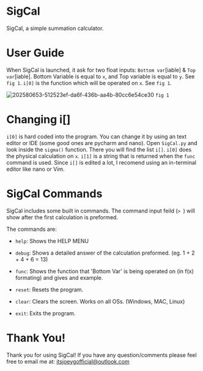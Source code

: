 # SigCal
SigCal, a simple summation calculator.
# User Guide
When SigCal is launched, it ask for two float inputs: `Bottom var`[iable] & `Top var`[iable].
Bottom Variable is equal to `x`, and Top variable is equal to `y`. See `fig 1`.
`i[0]` is the function which will be operated on `x`. See `fig 1`.

![202580653-512523ef-da6f-436b-aa4b-80cc6e54ce30](https://user-images.githubusercontent.com/60891047/202605227-0b869a16-5195-402c-bc68-24dd423a6660.png)
`fig 1`

# Changing i[]
`i[0]` is hard coded into the program. You can change it by using an text editor or IDE (some good ones are pycharm and nano).
Open `SigCal.py` and look inside the `sigma()` function. There you will find the list `i[]`.
`i[0]` does the physical calculation on `x`. `i[1]` is a string that is returned when the `func` command is used.
Since `i[]` is edited a lot, I recomend using an in-terminal editor like nano or Vim.

# SigCal Commands
SigCal includes some built in commands. The command input feild (`> `) will show after the first calculation is preformed.

The commands are:
   
   - `help`: Shows the HELP MENU
   
   - `debug`: Shows a detailed answer of the calculation preformed. (eg. 1 + 2 + 4 + 6 = 13)
   
   - `func`: Shows the function that 'Bottom Var' is being operated on (in f(x) formating) and gives and example.
   
   - `reset`: Resets the program.
   
   - `clear`: Clears the screen. Works on all OSs. (Windows, MAC, Linux)
   
   - `exit`: Exits the program.
# Thank You!
Thank you for using SigCal! If you have any question/comments please feel free to email me at: itsjoeygofficial@outlook.com
